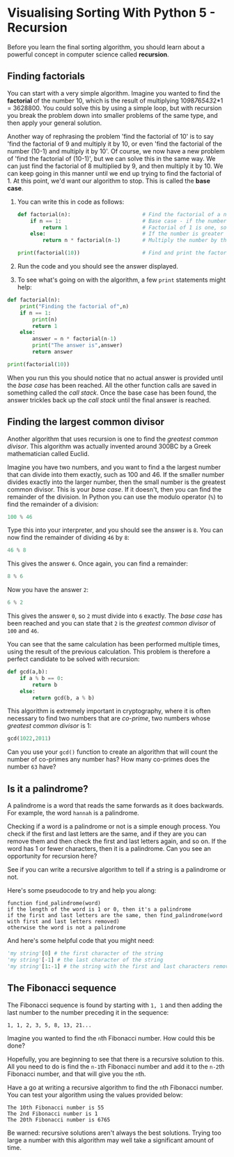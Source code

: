 # Visualising Sorting With Python 5 - Recursion

Before you learn the final sorting algorithm, you should learn about a powerful concept in computer science called **recursion**.

## Finding factorials

You can start with a very simple algorithm. Imagine you wanted to find the **factorial** of the number 10, which is the result of multiplying 10*9*8*7*6*5*4*3*2*1 = 3628800. You could solve this by using a simple loop, but with recursion you break the problem down into smaller problems of the same type, and then apply your general solution.

Another way of rephrasing the problem 'find the factorial of 10' is to say 'find the factorial of 9 and multiply it by 10, or even 'find the factorial of the number (10-1) and multiply it by 10'. Of course, we now have a new problem of 'find the factorial of (10-1)', but we can solve this in the same way. We can just find the factorial of 8 multiplied by 9, and then multiply it by 10. We can keep going in this manner until we end up trying to find the factorial of 1. At this point, we'd want our algorithm to stop. This is called the **base case**.

1. You can write this in code as follows:

	```python
	def factorial(n):						# Find the factorial of a number n
		if n == 1:							# Base case - if the number is 1
			return 1						# Factorial of 1 is one, so return it
		else:								# If the number is greater than 1
			return n * factorial(n-1)		# Multiply the number by the factorial of the next number down

	print(factorial(10))					# Find and print the factorial of 10
	```

1. Run the code and you should see the answer displayed.

1. To see what's going on with the algorithm, a few `print` statements might help:

```python
def factorial(n):
	print("Finding the factorial of",n)
	if n == 1:
		print(n)
		return 1
	else:
		answer = n * factorial(n-1)
		print("The answer is",answer)
		return answer

print(factorial(10))
```

When you run this you should notice that no actual answer is provided until the *base case* has been reached. All the other function calls are saved in something called the *call stack*. Once the base case has been found, the answer trickles back up the *call stack* until the final answer is reached.

## Finding the largest common divisor

Another algorithm that uses recursion is one to find the *greatest common divisor*. This algorithm was actually invented around 300BC by a Greek mathematician called Euclid.

Imagine you have two numbers, and you want to find a the largest number that can divide into them exactly, such as 100 and 46. If the smaller number divides exactly into the larger number, then the small number is the greatest common divisor. This is your *base case*. If it doesn't, then you can find the remainder of the division. In Python you can use the modulo operator (`%`) to find the remainder of a division:

```python
100 % 46
```

Type this into your interpreter, and you should see the answer is `8`. You can now find the remainder of dividing `46` by `8`:

```python
46 % 8
```

This gives the answer `6`. Once again, you can find a remainder:

```python
8 % 6
```

Now you have the answer `2`:

```python
6 % 2
```

This gives the answer `0`, so `2` must divide into `6` exactly. The *base case* has been reached and you can state that `2` is the *greatest common divisor* of `100` and `46`.

You can see that the same calculation has been performed multiple times, using the result of the previous calculation. This problem is therefore a perfect candidate to be solved with recursion:

```python
def gcd(a,b):
	if a % b == 0:
		return b
	else:
		return gcd(b, a % b)
```

This algorithm is extremely important in cryptography, where it is often necessary to find two numbers that are *co-prime*, two numbers whose *greatest common divisor* is 1:

```python
gcd(1022,2011)
```

Can you use your `gcd()` function to create an algorithm that will count the number of co-primes any number has? How many co-primes does the number `63` have? 

## Is it a palindrome?

A palindrome is a word that reads the same forwards as it does backwards. For example, the word `hannah` is a palindrome.

Checking if a word is a palindrome or not is a simple enough process. You check if the first and last letters are the same, and if they are you can remove them and then check the first and last letters again, and so on. If the word has 1 or fewer characters, then it is a palindrome. Can you see an opportunity for recursion here?

See if you can write a recursive algorithm to tell if a string is a palindrome or not.

Here's some pseudocode to try and help you along:

```
function find_palindrome(word)
if the length of the word is 1 or 0, then it's a palindrome
if the first and last letters are the same, then find_palindrome(word with first and last letters removed)
otherwise the word is not a palindrome
```

And here's some helpful code that you might need:

```python
'my string'[0] # the first character of the string
'my string'[-1] # the last character of the string
'my string'[1:-1] # the string with the first and last characters removed
```

## The Fibonacci sequence

The Fibonacci sequence is found by starting with `1, 1` and then adding the last number to the number preceding it in the sequence:

```
1, 1, 2, 3, 5, 8, 13, 21...
```

Imagine you wanted to find the `n`th Fibonacci number. How could this be done?

Hopefully, you are beginning to see that there is a recursive solution to this. All you need to do is find the `n-1`th Fibonacci number and add it to the `n-2`th Fibonacci number, and that will give you the `n`th.

Have a go at writing a recursive algorithm to find the `n`th Fibonacci number. You can test your algorithm using the values provided below:

```
The 10th Fibonacci number is 55
The 2nd Fibonacci number is 1
The 20th Fibonacci number is 6765
```

Be warned: recursive solutions aren't always the best solutions. Trying too large a number with this algorithm may well take a significant amount of time.

